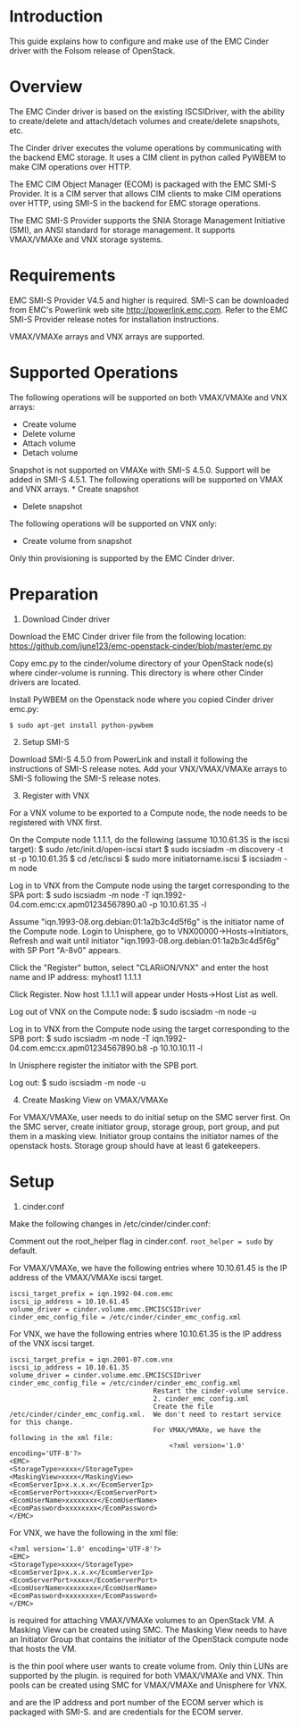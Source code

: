 Introduction
============

This guide explains how to configure and make use of the EMC Cinder driver with the Folsom release of OpenStack.

Overview
========

The EMC Cinder driver is based on the existing ISCSIDriver, with the ability to create/delete and attach/detach volumes and create/delete snapshots, etc.

The Cinder driver executes the volume operations by communicating with the backend EMC storage. It uses a CIM client in python called PyWBEM to make CIM operations over HTTP.

The EMC CIM Object Manager (ECOM) is packaged with the EMC SMI-S Provider. It is a CIM server that allows CIM clients to make CIM operations over HTTP, using SMI-S in the backend for EMC storage operations.

The EMC SMI-S Provider supports the SNIA Storage Management Initiative (SMI), an ANSI standard for storage management. It supports VMAX/VMAXe and VNX storage systems.

Requirements
============

EMC SMI-S Provider V4.5 and higher is required.  SMI-S can be downloaded from EMC's Powerlink web site http://powerlink.emc.com.  Refer to the EMC SMI-S Provider release notes for installation instructions. 

VMAX/VMAXe arrays and VNX arrays are supported.

Supported Operations
====================

The following operations will be supported on both VMAX/VMAXe and VNX arrays:
* Create volume
* Delete volume
* Attach volume
* Detach volume

Snapshot is not supported on VMAXe with SMI-S 4.5.0.  Support will be added in SMI-S 4.5.1.  The following operations will be supported on VMAX and VNX arrays. * Create snapshot
* Delete snapshot

The following operations will be supported on VNX only:
* Create volume from snapshot

Only thin provisioning is supported by the EMC Cinder driver.

Preparation
===========

1. Download Cinder driver

Download the EMC Cinder driver file from the following location: https://github.com/june123/emc-openstack-cinder/blob/master/emc.py

Copy emc.py to the cinder/volume directory of your OpenStack node(s) where cinder-volume is running.  This directory is where other Cinder drivers are located.

Install PyWBEM on the Openstack node where you copied Cinder driver emc.py:

    $ sudo apt-get install python-pywbem

2. Setup SMI-S

Download SMI-S 4.5.0 from PowerLink and install it following the instructions of SMI-S release notes.  Add your VNX/VMAX/VMAXe arrays to SMI-S following the SMI-S release notes. 


3. Register with VNX

For a VNX volume to be exported to a Compute node, the node needs to be registered with VNX first.

On the Compute node 1.1.1.1, do the following (assume 10.10.61.35 is the iscsi target):
    $ sudo /etc/init.d/open-iscsi start
    $ sudo iscsiadm -m discovery -t st -p 10.10.61.35
    $ cd /etc/iscsi
    $ sudo more initiatorname.iscsi
    $ iscsiadm -m node

Log in to VNX from the Compute node using the target corresponding to the SPA port:
    $ sudo iscsiadm -m node -T iqn.1992-04.com.emc:cx.apm01234567890.a0 -p 10.10.61.35 -l

Assume "iqn.1993-08.org.debian:01:1a2b3c4d5f6g" is the initiator name of the Compute node.  Login to Unisphere, go to VNX00000->Hosts->Initiators, Refresh and wait until initiator "iqn.1993-08.org.debian:01:1a2b3c4d5f6g" with SP Port "A-8v0" appears.

Click the "Register" button, select "CLARiiON/VNX" and enter the host name and IP address:
    myhost1
    1.1.1.1

Click Register. Now host 1.1.1.1 will appear under Hosts->Host List as well.

Log out of VNX on the Compute node:
    $ sudo iscsiadm -m node -u

Log in to VNX from the Compute node using the target corresponding to the SPB port:
    $ sudo iscsiadm -m node -T iqn.1992-04.com.emc:cx.apm01234567890.b8 -p 10.10.10.11 -l

In Unisphere register the initiator with the SPB port.

Log out:
    $ sudo iscsiadm -m node -u

4. Create Masking View on VMAX/VMAXe

For VMAX/VMAXe, user needs to do initial setup on the SMC server first.  On the SMC server, create initiator group, storage group, port group, and put them in a masking view.  Initiator group contains the initiator names of the openstack hosts.  Storage group should have at least 6 gatekeepers.

Setup
=====

1. cinder.conf

Make the following changes in /etc/cinder/cinder.conf:

Comment out the root_helper flag in cinder.conf.  ``root_helper = sudo`` by default.

For VMAX/VMAXe, we have the following entries where 10.10.61.45 is the IP address of the VMAX/VMAXe iscsi target.

    iscsi_target_prefix = iqn.1992-04.com.emc
    iscsi_ip_address = 10.10.61.45
    volume_driver = cinder.volume.emc.EMCISCSIDriver
    cinder_emc_config_file = /etc/cinder/cinder_emc_config.xml

For VNX, we have the following entries where 10.10.61.35 is the IP address of the VNX iscsi target.

    iscsi_target_prefix = iqn.2001-07.com.vnx
    iscsi_ip_address = 10.10.61.35
    volume_driver = cinder.volume.emc.EMCISCSIDriver
    cinder_emc_config_file = /etc/cinder/cinder_emc_config.xml
										Restart the cinder-volume service.
										2. cinder_emc_config.xml
										Create the file /etc/cinder/cinder_emc_config.xml.  We don't need to restart service for this change.
										For VMAX/VMAXe, we have the following in the xml file:
										    <?xml version='1.0' encoding='UTF-8'?>
    <EMC>									    <StorageType>xxxx</StorageType>
    <MaskingView>xxxx</MaskingView>						    <EcomServerIp>x.x.x.x</EcomServerIp>
    <EcomServerPort>xxxx</EcomServerPort>					    <EcomUserName>xxxxxxxx</EcomUserName>
    <EcomPassword>xxxxxxxx</EcomPassword>
    </EMC>

For VNX, we have the following in the xml file:

    <?xml version='1.0' encoding='UTF-8'?>
    <EMC>
    <StorageType>xxxx</StorageType>						    <EcomServerIp>x.x.x.x</EcomServerIp>
    <EcomServerPort>xxxx</EcomServerPort>					    <EcomUserName>xxxxxxxx</EcomUserName>
    <EcomPassword>xxxxxxxx</EcomPassword>
    </EMC>

<MaskingView> is required for attaching VMAX/VMAXe volumes to an OpenStack VM.  A Masking View can be created using SMC.  The Masking View needs to have an Initiator Group that contains the initiator of the OpenStack compute node that hosts the VM.

<StorageType> is the thin pool where user wants to create volume from.  Only thin LUNs are supported by the plugin.  <StorageType> is required for both VMAX/VMAXe and VNX.  Thin pools can be created using SMC for VMAX/VMAXe and Unisphere for VNX.

<EcomServerIp> and <EcomServerPort> are the IP address and port number of the ECOM server which is packaged with SMI-S.  <EcomUserName> and <EcomPassword> are credentials for the ECOM server.

